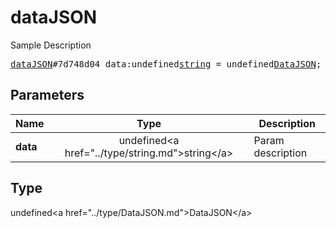 # dataJSON

Sample Description

<pre>
<a href="../constructor/dataJSON.md">dataJSON</a>#7d748d04 data:undefined<a href="../type/string.md">string</a> = undefined<a href="../type/DataJSON.md">DataJSON</a>;
</pre>

## Parameters

| Name | Type | Description |
|------|:----:|-------------|
| **data** | undefined&lt;a href=&#34;../type/string.md&#34;&gt;string&lt;/a&gt; | Param description |

## Type

undefined&lt;a href=&#34;../type/DataJSON.md&#34;&gt;DataJSON&lt;/a&gt;
